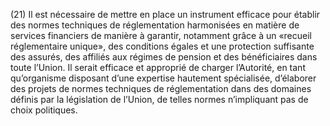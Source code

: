 (21) Il est nécessaire de mettre en place un instrument efficace pour établir des normes techniques de réglementation harmonisées en matière de services financiers de manière à garantir, notamment grâce à un «recueil réglementaire unique», des conditions égales et une protection suffisante des assurés, des affiliés aux régimes de pension et des bénéficiaires dans toute l’Union. Il serait efficace et approprié de charger l’Autorité, en tant qu’organisme disposant d’une expertise hautement spécialisée, d’élaborer des projets de normes techniques de réglementation dans des domaines définis par la législation de l’Union, de telles normes n’impliquant pas de choix politiques.